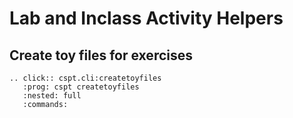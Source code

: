 # Lab and Inclass Activity Helpers 



## Create toy files for exercises

```{eval-rst}
.. click:: cspt.cli:createtoyfiles
   :prog: cspt createtoyfiles
   :nested: full
   :commands:

```